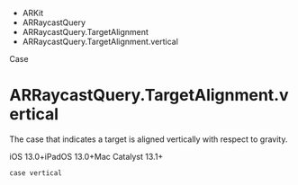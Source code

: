 

- ARKit
- ARRaycastQuery
- ARRaycastQuery.TargetAlignment
-  ARRaycastQuery.TargetAlignment.vertical 

Case

# ARRaycastQuery.TargetAlignment.vertical

The case that indicates a target is aligned vertically with respect to gravity.

iOS 13.0+iPadOS 13.0+Mac Catalyst 13.1+

``` source
case vertical
```

